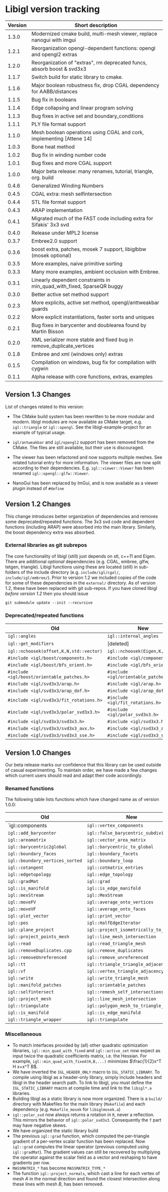 # Libigl version tracking

Version | Short description
--------|----------------------------------------------------------------------
1.3.0   | Modernized cmake build, multi-mesh viewer, replace nanogui with imgui
1.2.1   | Reorganization opengl-dependent functions: opengl and opengl2 extras
1.2.0   | Reorganization of "extras", rm deprecated funcs, absorb boost & svd3x3
1.1.7   | Switch build for static library to cmake.
1.1.6   | Major boolean robustness fix, drop CGAL dependency for AABB/distances
1.1.5   | Bug fix in booleans
1.1.4   | Edge collapsing and linear program solving
1.1.3   | Bug fixes in active set and boundary_conditions
1.1.1   | PLY file format support
1.1.0   | Mesh boolean operations using CGAL and cork, implementing [Attene 14]
1.0.3   | Bone heat method
1.0.2   | Bug fix in winding number code
1.0.1   | Bug fixes and more CGAL support
1.0.0   | Major beta release: many renames, tutorial, triangle, org. build
0.4.6   | Generalized Winding Numbers
0.4.5   | CGAL extra: mesh selfintersection
0.4.4   | STL file format support
0.4.3   | ARAP implementation
0.4.1   | Migrated much of the FAST code including extra for Sifakis' 3x3 svd
0.4.0   | Release under MPL2 license
0.3.7   | Embree2.0 support
0.3.6   | boost extra, patches, mosek 7 support, libiglbbw (mosek optional)
0.3.5   | More examples, naive primitive sorting
0.3.3   | Many more examples, ambient occlusion with Embree.
0.3.1   | Linearly dependent constraints in min_quad_with_fixed, SparseQR buggy
0.3.0   | Better active set method support
0.2.3   | More explicits, active set method, opengl/anttweakbar guards
0.2.2   | More explicit instantiations, faster sorts and uniques
0.2.1   | Bug fixes in barycenter and doublearea found by Martin Bisson
0.2.0   | XML serializer more stable and fixed bug in remove_duplicate_vertices
0.1.8   | Embree and xml (windows only) extras
0.1.5   | Compilation on windows, bug fix for compilation with cygwin
0.1.1   | Alpha release with core functions, extras, examples

## Version 1.3 Changes
List of changes related to this version:

- The CMake build system has been rewritten to be more modular and modern.
libigl modules are now available as CMake target, e.g. `igl::triangle` or
`igl::opengl`. See the libigl-example-project for an example of typical usage.

- `igl/antweakbar` and `igl/opengl2` support has been removed from the CMake.
The files are still available, but their use is discouraged.

- The viewer has been refactored and now supports multiple meshes. See related
tutorial entry for more information. The viewer files are now split according
to their dependencies. E.g. `igl::viewer::Viewer` has been renamed
`igl::opengl::glfw::Viewer`.

- NanoGui has been replaced by ImGui, and is now available as a viewer plugin
instead of `#define`


## Version 1.2 Changes
This change introduces better organization of dependencies and removes some
deprecated/repeated functions. The 3x3 svd code and dependent functions
(including ARAP) were absorbed into the main library. Similarly, the boost
dependency extra was absorbed.


### External libraries as git subrepos
The core functionality of libigl (still) just depends on stl, c++11 and Eigen.
There are additional _optional_ dependencies (e.g. CGAL, embree, glfw, tetgen,
triangle). Libigl functions using these are located (still) in sub-folders of
the include directory (e.g.  `include/igl/cgal/`, `include/igl/embree/`). Prior
to version 1.2 we included copies of the code for some of these dependencies in the
`external/` directory. As of
version 1.2, these have been replaced with git sub-repos. If you have cloned
libigl _before version 1.2_ then you should issue 

    git submodule update --init --recursive

### Deprecated/repeated functions

Old                                     | New
--------------------------------------- | -----------------------------------
`igl::angles`                           | `igl::internal_angles`
`igl::get_modifiers`                    | [deleted]
`igl::nchoosek(offset,K,N,std::vector)` | `igl::nchoosek(Eigen,K,Eigen)`
`#include <igl/boost/components.h>`     | `#include <igl/components.h>`
`#include <igl/boost/bfs_orient.h>`     | `#include <igl/bfs_orient.h>`
`#include <igl/boost/orientable_patches.h>` | `#include <igl/orientable_patches.h>`
`#include <igl/svd3x3/arap.h>`          | `#include <igl/arap.h>`
`#include <igl/svd3x3/arap_dof.h>`      | `#include <igl/arap_dof.h>`
`#include <igl/svd3x3/fit_rotations.h>` | `#include <igl/fit_rotations.h>`
`#include <igl/svd3x3/polar_svd3x3.h>`  | `#include <igl/polar_svd3x3.h>`
`#include <igl/svd3x3/svd3x3.h>`        | `#include <igl/svd3x3.h>`
`#include <igl/svd3x3/svd3x3_avx.h>`    | `#include <igl/svd3x3_avx.h>`
`#include <igl/svd3x3/svd3x3_sse.h>`    | `#include <igl/svd3x3_sse.h>`


## Version 1.0 Changes
Our beta release marks our confidence that this library can be used outside of
casual experimenting. To maintain order, we have made a few changes which
current users should read and adapt their code accordingly.

### Renamed functions
The following table lists functions which have changed name as of version
1.0.0:

Old                              | New
-------------------------------- | -------------------------------------
`igl::components		 | `igl::vertex_components`				 
`igl::add_barycenter`            | `igl::false_barycentric_subdivision`
`igl::areamatrix`                | `igl::vector_area_matrix`
`igl::barycentric2global`        | `igl::barycentric_to_global`
`igl::boundary_faces`            | `igl::boundary_facets`
`igl::boundary_vertices_sorted`  | `igl::boundary_loop`
`igl::cotangent`                 | `igl::cotmatrix_entries`
`igl::edgetopology`              | `igl::edge_topology`
`igl::gradMat`                   | `igl::grad`
`igl::is_manifold`               | `igl::is_edge_manifold`
`igl::mexStream`                 | `igl::MexStream`
`igl::moveFV`                    | `igl::average_onto_vertices`
`igl::moveVF`                    | `igl::average_onto_faces`
`igl::plot_vector`               | `igl::print_vector`
`igl::pos`                       | `igl::HalfEdgeIterator`
`igl::plane_project`             | `igl::project_isometrically_to_plane`
`igl::project_points_mesh`       | `igl::line_mesh_intersection`
`igl::read`                      | `igl::read_triangle_mesh`
`igl::removeDuplicates.cpp`      | `igl::remove_duplicates`
`igl::removeUnreferenced`        | `igl::remove_unreferenced`
`igl::tt`                        | `igl::triangle_triangle_adjacency`
`igl::vf`                        | `igl::vertex_triangle_adjacency`
`igl::write`                     | `igl::write_triangle_mesh`
`igl::manifold_patches`          | `igl::orientable_patches`
`igl::selfintersect`             | `igl::remesh_self_intersections`
`igl::project_mesh`              | `igl::line_mesh_intersection`
`igl::triangulate`               | `igl::polygon_mesh_to_triangle_mesh`
`igl::is_manifold`               | `igl::is_edge_manifold`
`igl::triangle_wrapper`          | `igl::triangulate`

### Miscellaneous
 - To match interfaces provided by (all) other quadratic optimization
   libraries, `igl::min_quad_with_fixed` and `igl::active_set` now expect as
   input twice the quadratic coefficients matrix, i.e. the Hessian. For
   example, `igl::min_quad_with_fixed(H,B,...)` minimizes $\frac{1}{2}x^T H
   x+x^T B$.
 - We have inverted the `IGL_HEADER_ONLY` macro to `IGL_STATIC_LIBRARY`. To
   compile using libigl as a header-only library, simply include headers and
   libigl in the header search path. To link to libigl, you must define the
   `IGL_STATIC_LIBRARY` macro at compile time and link to the `libigl*.a`
   libraries.
 - Building libigl as a static library is now more organized. There is a
   `build/` directory with Makefiles for the main library (`Makefile`) and each
   dependency (e.g. `Makefile_mosek` for `libiglmosek.a`)
 - `igl::polar_svd` now always returns a rotation in `R`, never a reflection.
   This mirrors the behavior of `igl::polar_svd3x3`.  Consequently the `T`
   part may have negative skews.
 - We have organized the static library build
 - The previous `igl::grad` function, which computed the per-triangle gradient
   of a per-vertex scalar function has been replaced. Now `igl::grad` computes
   the linear operator (previous computed using `igl::gradMat`). The gradient
   values can still be recovered by multiplying the operator against the scalar
   field as a vector and reshaping to have gradients per row.
 - `MASSMATRIX_*` has become `MASSMATRIX_TYPE_*`
 - The function `igl::project_normals`, which cast a line for each vertex of
   mesh _A_ in the normal direction and found the closest intersection along
   these lines with mesh _B_, has been removed.
